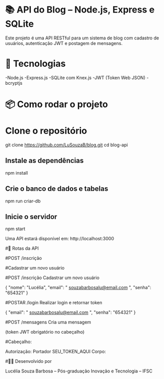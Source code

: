 # 📚 API do Blog – Node.js, Express e SQLite

Este projeto é uma API RESTful para um sistema de blog com cadastro de usuários, autenticação JWT e postagem de mensagens.

# 🚀 Tecnologias
-Node.js
-Express.js
-SQLite com Knex.js
-JWT (Token Web JSON)
-bcryptjs

# 📦 Como rodar o projeto
# Clone o repositório
git clone https://github.com/LuSouzaB/blog.git
cd blog-api

## Instale as dependências
npm install

## Crie o banco de dados e tabelas
npm run criar-db

## Inicie o servidor
npm start

Uma API estará disponível em: http://localhost:3000

#🔐 Rotas da API

#POST /inscrição

#Cadastrar um novo usuário

#POST /inscrição
Cadastrar um novo usuário

{ "nome": "Lucélia", 
"email": " souzabarbosalu@email.com ", 
"senha": "654321" 
} 

#POSTAR /login Realizar login e retornar token

{ "email": " souzabarbosalu@email.com ",
"senha": "654321" } 

#POST /mensagens Cria uma mensagem 

(token JWT obrigatório no cabeçalho) 

#Cabeçalho:

Autorização: Portador SEU_TOKEN_AQUI Corpo:

#🧑‍🏫 Desenvolvido por 

Lucélia Souza Barbosa – Pós-graduação Inovação e Tecnologia – IFSC
